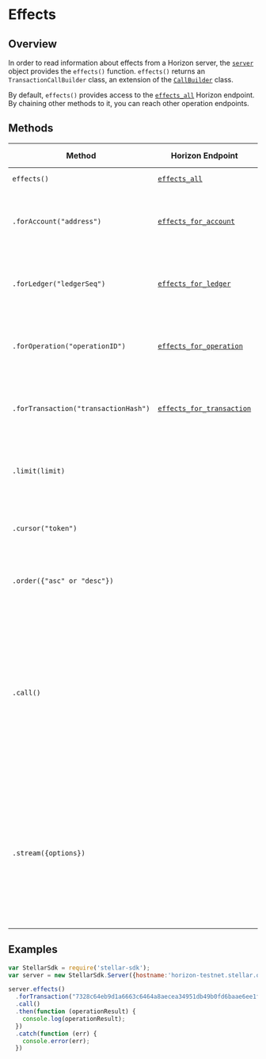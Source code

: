 # Effects

## Overview

In order to read information about effects from a Horizon server, the [`server`](./server.md) object provides the `effects()` function. `effects()` returns an `TransactionCallBuilder` class, an extension of the [`CallBuilder`](./call_builder.md) class.

By default, `effects()` provides access to the [`effects_all`](https://stellar.org/developers/reference/horizon/effects-all/) Horizon endpoint.  By chaining other methods to it, you can reach other operation endpoints.

## Methods

| Method | Horizon Endpoint | Param Type | Description |
| --- | --- | --- | --- |
| `effects()` | [`effects_all`](https://stellar.org/developers/reference/horizon/effects-all/)|  | Access all effects.
| `.forAccount("address")` | [`effects_for_account`](https://stellar.org/developers/reference/horizon/effects-for-account/) | `string` | Pass in the address of a particular account to access its effects.|
| `.forLedger("ledgerSeq")` | [`effects_for_ledger`](https://stellar.org/developers/reference/horizon/effects-for-ledger/) | `string` | Pass in the sequence of a particular ledger to access its effects. |
| `.forOperation("operationID")` | [`effects_for_operation`](https://stellar.org/developers/reference/horizon/effects-for-operation/) | `string` | Pass in the ID of a particular operation to access its effects. |
| `.forTransaction("transactionHash")` | [`effects_for_transaction`](https://stellar.org/developers/reference/horizon/effects-for-transaction/) | `string` |  Pass in the hash of a particular transaction to access its effects. |
| `.limit(limit)` | | `integer` | Limits the number of returned resources to the given `limit`.|
| `.cursor("token")` | | `string` | Return only resources after the given paging token. |
| `.order({"asc" or "desc"})` | | `string` |  Order the returned collection in "asc" or "desc" order. |
| `.call()` | | | Triggers a HTTP Request to the Horizon server based on the builder's current configuration.  Returns a `Promise` that resolves to the server's response.  For more on `Promise`, see [these docs](https://developer.mozilla.org/en-US/docs/Web/JavaScript/Reference/Global_Objects/Promise).|
| `.stream({options})` | | object of [properties](https://developer.mozilla.org/en-US/docs/Web/API/EventSource#Properties) | Creates an `EventSource` that listens for incoming messages from the server.  URL based on builder's current configuration.  For more on `EventSource`, see [these docs](https://developer.mozilla.org/en-US/docs/Web/API/EventSource). |


## Examples

```js
var StellarSdk = require('stellar-sdk');
var server = new StellarSdk.Server({hostname:'horizon-testnet.stellar.org', secure:true, port:443});

server.effects()
  .forTransaction("7328c64eb9d1a6663c6464a8aecea34951db49b0fd6baae6ee1faa4fd8bc2dcb")
  .call()
  .then(function (operationResult) {
    console.log(operationResult);
  })
  .catch(function (err) {
    console.error(err);
  })
```
